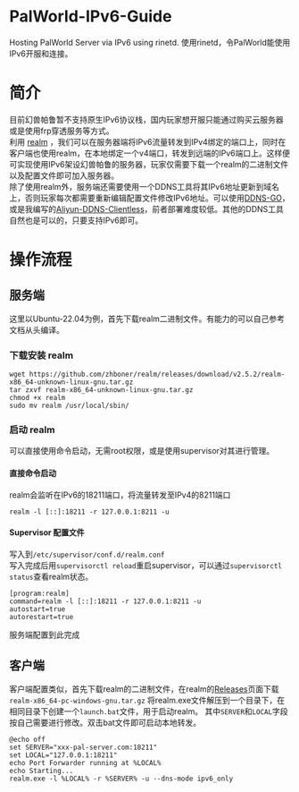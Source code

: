 # PalWorld-IPv6-Guide
Hosting PalWorld Server via IPv6 using rinetd. 使用rinetd，令PalWorld能使用IPv6开服和连接。
# 简介
目前幻兽帕鲁暂不支持原生IPv6协议栈，国内玩家想开服只能通过购买云服务器或是使用frp穿透服务等方式。\
利用 [realm](https://github.com/zhboner/realm) ，我们可以在服务器端将IPv6流量转发到IPv4绑定的端口上，同时在客户端也使用realm，在本地绑定一个v4端口，转发到远端的IPv6端口上。这样便可实现使用IPv6架设幻兽帕鲁的服务器，玩家仅需要下载一个realm的二进制文件以及配置文件即可加入服务器。\
除了使用realm外，服务端还需要使用一个DDNS工具将其IPv6地址更新到域名上，否则玩家每次都需要重新编辑配置文件修改IPv6地址。可以使用[DDNS-GO](https://github.com/jeessy2/ddns-go)，或是我编写的[Aliyun-DDNS-Clientless](https://github.com/Fawkex/Aliyun-DDNS-Clientless)，前者部署难度较低。其他的DDNS工具自然也是可以的，只要支持IPv6即可。
# 操作流程
## 服务端
这里以Ubuntu-22.04为例，首先下载realm二进制文件。有能力的可以自己参考文档从头编译。
### 下载安装 realm 
```
wget https://github.com/zhboner/realm/releases/download/v2.5.2/realm-x86_64-unknown-linux-gnu.tar.gz
tar zxvf realm-x86_64-unknown-linux-gnu.tar.gz
chmod +x realm
sudo mv realm /usr/local/sbin/
```
### 启动 realm
可以直接使用命令启动，无需root权限，或是使用supervisor对其进行管理。
#### 直接命令启动
realm会监听在IPv6的18211端口，将流量转发至IPv4的8211端口
```
realm -l [::]:18211 -r 127.0.0.1:8211 -u
```
#### Supervisor 配置文件
写入到`/etc/supervisor/conf.d/realm.conf`\
写入完成后用`supervisorctl reload`重启supervisor，可以通过`supervisorctl status`查看realm状态。
```
[program:realm]
command=realm -l [::]:18211 -r 127.0.0.1:8211 -u
autostart=true
autorestart=true
```
服务端配置到此完成
## 客户端
客户端配置类似，首先下载realm的二进制文件，在realm的[Releases](https://github.com/zhboner/realm/releases)页面下载`realm-x86_64-pc-windows-gnu.tar.gz`
将realm.exe文件解压到一个目录下，在相同目录下创建一个`launch.bat`文件，用于启动realm。
其中`SERVER`和`LOCAL`字段按自己需要进行修改。双击bat文件即可启动本地转发。
```
@echo off
set SERVER="xxx-pal-server.com:18211"
set LOCAL="127.0.0.1:18211"
echo Port Forwarder running at %LOCAL%
echo Starting...
realm.exe -l %LOCAL% -r %SERVER% -u --dns-mode ipv6_only
```
